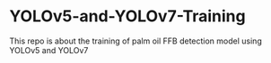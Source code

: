 # YOLOv5-and-YOLOv7-Training
This repo is about the training of palm oil FFB detection model using YOLOv5 and YOLOv7
